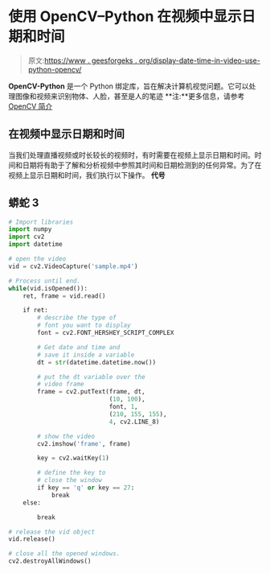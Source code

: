 # 使用 OpenCV–Python 在视频中显示日期和时间

> 原文:[https://www . geesforgeks . org/display-date-time-in-video-use-python-opencv/](https://www.geeksforgeeks.org/display-date-and-time-in-videos-using-python-opencv/)

**OpenCV-Python** 是一个 Python 绑定库，旨在解决计算机视觉问题。它可以处理图像和视频来识别物体、人脸，甚至是人的笔迹
**注:**更多信息，请参考[OpenCV 简介](https://www.geeksforgeeks.org/introduction-to-opencv/)

## 在视频中显示日期和时间

当我们处理直播视频或时长较长的视频时，有时需要在视频上显示日期和时间。时间和日期将有助于了解和分析视频中参照其时间和日期检测到的任何异常。为了在视频上显示日期和时间，我们执行以下操作。
**代号**

## 蟒蛇 3

```py
# Import libraries
import numpy
import cv2
import datetime

# open the video
vid = cv2.VideoCapture('sample.mp4')

# Process until end.
while(vid.isOpened()):
    ret, frame = vid.read()

    if ret:
        # describe the type of
        # font you want to display
        font = cv2.FONT_HERSHEY_SCRIPT_COMPLEX

        # Get date and time and
        # save it inside a variable
        dt = str(datetime.datetime.now())

        # put the dt variable over the
        # video frame
        frame = cv2.putText(frame, dt,
                            (10, 100),
                            font, 1,
                            (210, 155, 155),
                            4, cv2.LINE_8)

        # show the video
        cv2.imshow('frame', frame)

        key = cv2.waitKey(1)

        # define the key to
        # close the window
        if key == 'q' or key == 27:
            break
    else:

        break

# release the vid object
vid.release()

# close all the opened windows.
cv2.destroyAllWindows()
```